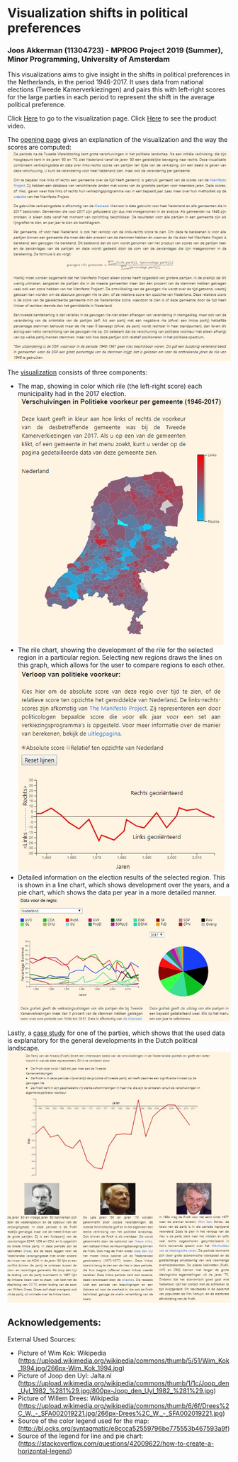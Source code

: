 # Visualization shifts in political preferences
### Joos Akkerman (11304723) - MPROG Project 2019 (Summer), Minor Programming, University of Amsterdam

This visualizations aims to give insight in the shifts in political preferences in the Netherlands, in the period 1946-2017. It uses data from national elections (Tweede Kamerverkiezingen) and pairs this with left-right scores for the large parties in each period to represent the shift in the average political preference.

Click [Here](https://jakkerman.github.io/MPROG_Project/index.html) to go to the visualization page.
Click [Here](https://www.youtube.com/watch?v=Sb4jdB9LZfI&feature=youtu.be) to see the product video.

The [opening page](https://jakkerman.github.io/MPROG_Project/index.html) gives an explanation of the visualization and the way the scores are computed:
![alt text](https://github.com/JAkkerman/MPROG_Project/blob/master/Img/screen5.JPG)

The [visualization](https://jakkerman.github.io/MPROG_Project/visualization.html) consists of three components:
* The map, showing in color which rile (the left-right score) each municipality had in the 2017 election. ![alt text](https://github.com/JAkkerman/MPROG_Project/blob/master/Img/screen1.JPG)
* The rile chart, showing the development of the rile for the selected region in a particular region. Selecting new regions draws the lines on this graph, which allows for the user to compare regions to each other. 
![alt text](https://github.com/JAkkerman/MPROG_Project/blob/master/Img/screen2.JPG)
* Detailed information on the election results of the selected region. This is shown in a line chart, which shows development over the years,
and a pie chart, which shows the data per year in a more detailed manner. 
![alt text](https://github.com/JAkkerman/MPROG_Project/blob/master/Img/screen3.JPG)

Lastly, a [case study](https://jakkerman.github.io/MPROG_Project/casestudy.html) for one of the parties, which shows that the used data is explanatory for the general developments in the Dutch political landscape. 
![alt text](https://github.com/JAkkerman/MPROG_Project/blob/master/Img/screen4.JPG)


## Acknowledgements:
External Used Sources:
* Picture of Wim Kok: Wikipedia (https://upload.wikimedia.org/wikipedia/commons/thumb/5/51/Wim_Kok_1994.jpg/266px-Wim_Kok_1994.jpg)
* Picture of Joop den Uyl: Jalta.nl (https://upload.wikimedia.org/wikipedia/commons/thumb/1/1c/Joop_den_Uyl_1982_%281%29.jpg/800px-Joop_den_Uyl_1982_%281%29.jpg)
* Picture of Willem Drees: Wikipedia (https://upload.wikimedia.org/wikipedia/commons/thumb/6/6f/Drees%2C_W._-_SFA002019221.jpg/266px-Drees%2C_W._-_SFA002019221.jpg)
* Source of the color legend used for the map: (http://bl.ocks.org/syntagmatic/e8ccca52559796be775553b467593a9f)
* Source of the legend for line and pie chart: (https://stackoverflow.com/questions/42009622/how-to-create-a-horizontal-legend)
